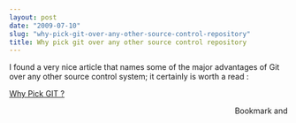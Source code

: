 ```yaml
---
layout: post
date: "2009-07-10"
slug: "why-pick-git-over-any-other-source-control-repository"
title: Why pick git over any other source control repository
---
```


<p>I found a very nice article that names some of the major advantages of Git over any other source control system; it certainly is worth a read :</p>
<p><a href="https://www.jukie.net/%7Ebart/blog/why-pick-git" target="_blank"> Why Pick GIT ?</a></p><div style="text-align:right"><a class="addthis_button" href="https://www.addthis.com/bookmark.php?v=250&amp;pub=xa-4aec37702e3161d4"><img src="https://s7.addthis.com/static/btn/v2/lg-share-en.gif" width="125" height="16" alt="Bookmark and Share" style="border:0"/></a><script type="text/javascript" src="https://s7.addthis.com/js/250/addthis_widget.js#pub=xa-4aec37702e3161d4"></script></div>
